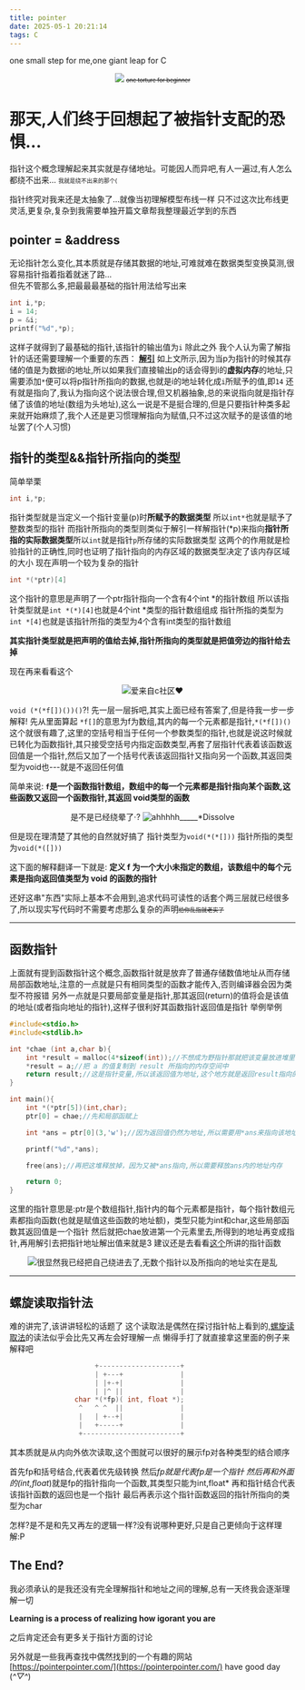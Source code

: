```yaml
---
title: pointer
date: 2025-05-1 20:21:14
tags: C
---
```

one small step for me,one giant leap for C 
<p align ="center">
    <img src ="point_address.png" style="max-width:100%; height:auto;">
    <font size="1"><del>one torture for beginner</del></font> </p align ="center">
<!--more-->

# 那天,人们终于回想起了被指针支配的恐惧...
指针这个概念理解起来其实就是存储地址。可能因人而异吧,有人一遍过,有人怎么都绕不出来...
<font size ="1">我就是绕不出来的那个(</font>

指针终究对我来还是太抽象了...就像当初理解模型布线一样
只不过这次比布线更灵活,更复杂,复杂到我需要单独开篇文章帮我整理最近学到的东西
## pointer = &address
无论指针怎么变化,其本质就是存储其数据的地址,可难就难在数据类型变换莫测,很容易指针指着指着就迷了路...  
但先不管那么多,把最最最基础的指针用法给写出来
``` c
int i,*p;
i = 14;
p = &i;
printf("%d",*p);
```
这样子就得到了最基础的指针,该指针的输出值为`i`
除此之外
我个人认为需了解指针的话还需要理解一个重要的东西： <b>[解引](https://www.cnblogs.com/haruyuki/p/15683592.html)</b> 
如上文所示,因为当p为指针的时候其存储的值是为数据i的地址,所以如果我们直接输出p的话会得到i的**虚拟内存**的地址,只需要添加`*`便可以将p指针所指向的数据,也就是i的地址转化成`i`所赋予的值,即`14`
还有就是指向了,我认为指向这个说法很合理,但又机器抽象,总的来说指向就是指针存储了该值的地址(数组为头地址),这么一说是不是挺合理的,但是只要指针种类多起来就开始麻烦了,我个人还是更习惯理解指向为赋值,只不过这次赋予的是该值的地址罢了(个人习惯)
## 指针的类型&&指针所指向的类型
简单举栗
```c
int i,*p;
```
指针类型就是当定义一个指针变量(p)时**所赋予的数据类型** 所以`int*`也就是赋予了整数类型的指针
而指针所指向的类型则类似于解引一样解指针(*p)来指向**指针所指的实际数据类型**所以`int`就是指针`p`所存储的实际数据类型
这两个的作用就是检验指针的正确性,同时也证明了指针指向的内存区域的数据类型决定了该内存区域的大小
现在声明一个较为复杂的指针 
```c
int *(*ptr)[4]   
```
这个指针的意思是声明了一个ptr指针指向一个含有4个int *的指针数组
所以该指针类型就是`int *(*)[4]`也就是4个int *类型的指针数组组成
指针所指的类型为`int *[4]`也就是该指针所指的类型为4个含有int类型的指针数组

<b>其实指针类型就是把声明的值给去掉,指针所指向的类型就是把值旁边的指针给去掉</b>

现在再来看看这个
<p align ="center">
    <img src ="complex_pointer.jpeg" alt ="爱来自c社区♥" style="max-width:100%; height:auto;">
</p>

`void (*(*f[])())()`?!
先一层一层拆吧,其实上面已经有答案了,但是待我一步一步解释!
先从里面算起 `*f[]`的意思为f为数组,其内的每一个元素都是指针,`*(*f[])()`这个就很有趣了,这里的空括号相当于任何一个参数类型的指针,也就是说这时候就已转化为函数指针,其只接受空括号内指定函数类型,再套了层指针代表着该函数返回值是一个指针,然后又加了一个括号代表该返回指针又指向另一个函数,其返回类型为void也---就是不返回任何值

简单来说:<b> `f`是一个函数指针数组，数组中的每一个元素都是指针指向某个函数,这些函数又返回一个函数指针,其返回 void类型的函数</b>

<p align ="center">
    是不是已经绕晕了·?
    <img src ="confuse_goofyahh.jpg" alt ="ahhhhh_____*Dissolve" style ="max-width:100%; height:auto;">
</p>

但是现在理清楚了其他的自然就好搞了
指针类型为`void(*(*[]))`
指针所指的类型为`void(*([]))`

这下面的解释翻译一下就是:
**定义 f 为一个大小未指定的数组，该数组中的每个元素是指向返回值类型为 void 的函数的指针**

还好这串"东西"实际上基本不会用到,追求代码可读性的话套个两三层就已经很多了,所以现实写代码时不需要考虑那么复杂的声明<font size ="1"><del>给你乱指就老实了</del></font>
***
## 函数指针
上面就有提到函数指针这个概念,函数指针就是放弃了普通存储数值地址从而存储局部函数地址,注意的一点就是只有相同类型的函数才能传入,否则编译器会因为类型不符报错
另外一点就是只要局部变量是指针,那其返回(return)的值将会是该值的地址(或者指向地址的指针),这样子很利好其函数指针返回值是指针
举例举例

```c
#include<stdio.h>
#include<stdlib.h>

int *chae (int a,char b){
    int *result = malloc(4*sizeof(int));//不想成为野指针那就把该变量放进堆里面!这行的意思就是创建一个4*sizeod(int)=4*4=16字节的堆内存来保存数据
    *result = a;//把 a 的值复制到 result 所指向的内存空间中
    return result;//这是指针变量,所以该返回值为地址,这个地方就是返回result指向的地址值
}

int main(){
    int *(*ptr[5])(int,char);
    ptr[0] = chae;//先和局部函赋上

    int *ans = ptr[0](3,'w');//因为返回值仍然为地址,所以需要用*ans来指向该地址

    printf("%d",*ans);

    free(ans);//再把这堆释放掉，因为又被*ans指向,所以需要释放ans内的地址内存

    return 0;
}
```
这里的指针意思是:ptr是个数组指针,指针内的每个元素都是指针，每个指针数组元素都指向函数(也就是赋值这些函数的地址额)，类型只能为int和char,这些局部函数其返回值是一个指针
然后就把chae放进第一个元素里去,所得到的地址再变成指针,再用解引去把指针地址解出值来就是3
建议还是去看看[这个](https://www.runoob.com/cprogramming/c-fun-pointer-callback.html)所讲的指针函数

<p align ="center">
    <img src ="it's_fine.jpg" alt ="很显然我已经把自己绕进去了,无数个指针以及所指向的地址实在是乱" style ="max-width:100%; height:auto;">
</p>

***
## 螺旋读取指针法
难的讲完了,该讲讲轻松的话题了
这个读取法是偶然在探讨指针帖上看到的,[螺旋读取法](https://c-faq.com/decl/spiral.anderson.html)的读法似乎会比先又再左会好理解一点
懒得手打了就直接拿这里面的例子来解释吧
```c
                     +--------------------+
                     | +---+              |
                     | |+-+|              |
                     | |^ ||              |
                char *(*fp)( int, float *);
                 ^   ^ ^  ||              |
                 |   | +--+|              |
                 |   +-----+              |
                 +------------------------+

```
其本质就是从内向外依次读取,这个图就可以很好的展示fp对各种类型的结合顺序

首先fp和括号结合,代表着优先级转换
然后*fp就是代表fp是一个指针
然后再和外面的(int,float*)就是fp的指针指向一个函数,其类型只能为int,float*
再和指针结合代表该指针函数的返回也是一个指针
最后再表示这个指针函数返回的指针所指向的类型为char

怎样?是不是和先又再左的逻辑一样?没有说哪种更好,只是自己更倾向于这样理解:P
## The End?
我必须承认的是我还没有完全理解指针和地址之间的理解,总有一天终我会逐渐理解一切

<b>Learning is a process of realizing how igorant you are</b>

之后肯定还会有更多关于指针方面的讨论

另外就是一些我再查找中偶然找到的一个有趣的网站
[https://pointerpointer.com/](https://pointerpointer.com/)
have good day (*^▽^*)